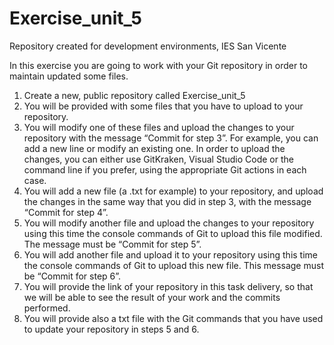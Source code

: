 # Exercise_unit_5
Repository created for development environments, IES San Vicente


In this exercise you are going to work with your Git repository in order to maintain updated some
files.
1. Create a new, public repository called Exercise_unit_5
2. You will be provided with some files that you have to upload to your repository. 
3. You will modify one of these files and upload the changes to your repository with the 
message “Commit for step 3”. For example, you can add a new line or modify an existing 
one. In order to upload the changes, you can either use GitKraken, Visual Studio Code or the 
command line if you prefer, using the appropriate Git actions in each case.
4. You will add a new file (a .txt for example) to your repository, and upload the changes in the 
same way that you did in step 3, with the message “Commit for step 4”.
5. You will modify another file and upload the changes to your repository using this time the 
console commands of Git to upload this file modified. The message must be “Commit for 
step 5”.
6. You will add another file and upload it to your repository using this time the console 
commands of Git to upload this new file. This message must be “Commit for step 6”.
7. You will provide the link of your repository in this task delivery, so that we will be able to 
see the result of your work and the commits performed.
8. You will provide also a txt file with the Git commands that you have used to update your
repository in steps 5 and 6.
